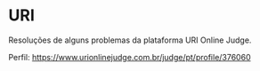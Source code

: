 # URI
Resoluções de alguns problemas da plataforma URI Online Judge.

Perfil: https://www.urionlinejudge.com.br/judge/pt/profile/376060
